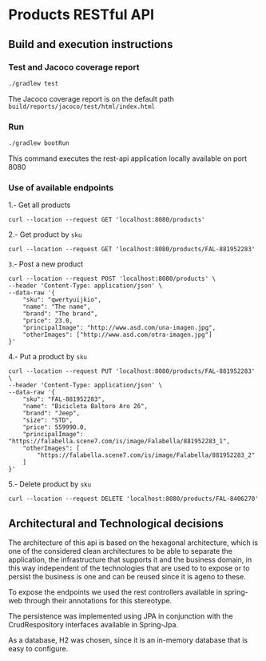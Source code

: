 # Products RESTful API

## Build and execution instructions

### Test and Jacoco coverage report
```bash
./gradlew test
```
The Jacoco coverage report is on the default path `build/reports/jacoco/test/html/index.html`

### Run
```bash
./gradlew bootRun
```
This command executes the rest-api application locally available on port 8080

### Use of available endpoints
1.- Get all products
```
curl --location --request GET 'localhost:8080/products'
```
2.- Get product by `sku`
```
curl --location --request GET 'localhost:8080/products/FAL-881952283'
```
`3`.- Post a new product
```
curl --location --request POST 'localhost:8080/products' \
--header 'Content-Type: application/json' \
--data-raw '{
    "sku": "qwertyuijkio",
    "name": "The name",
    "brand": "The brand",
    "price": 23.0,
    "principalImage": "http://www.asd.com/una-imagen.jpg",
    "otherImages": ["http://www.asd.com/otra-imagen.jpg"]
}'
```
4.- Put a product by `sku`
```
curl --location --request PUT 'localhost:8080/products/FAL-881952283' \
--header 'Content-Type: application/json' \
--data-raw '{
    "sku": "FAL-881952283",
    "name": "Bicicleta Baltoro Aro 26",
    "brand": "Jeep",
    "size": "STD",
    "price": 559990.0,
    "principalImage": "https://falabella.scene7.com/is/image/Falabella/881952283_1",
    "otherImages": [
        "https://falabella.scene7.com/is/image/Falabella/881952283_2"
    ]
}'
```
5.- Delete product by `sku`
```
curl --location --request DELETE 'localhost:8080/products/FAL-8406270'
```

## Architectural and Technological decisions

The architecture of this api is based on the hexagonal architecture, which is one of the considered clean architectures to be able to separate the application, the infrastructure that supports it and the business domain, in this way independent of the technologies that are used to to expose or to persist the business is one and can be reused since it is ageno to these.

To expose the endpoints we used the rest controllers available in spring-web through their annotations for this stereotype.

The persistence was implemented using JPA in conjunction with the CrudRespository interfaces available in Spring-Jpa.

As a database, H2 was chosen, since it is an in-memory database that is easy to configure.